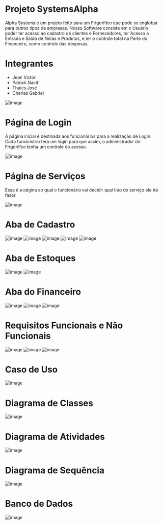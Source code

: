 # Projeto SystemsAlpha 
Alpha Systems é um projeto feito para um Frigorifico que
pode se englobar para outros tipos de empresas.
Nosso Software consiste em o Usuário poder ter acesso
ao cadastro de clientes e Fornecedores, ter Acesso a
Entrada e Saída de Notas e Produtos, e ter o controle
total na Parte do Financeiro, como controle das despesas.

# Integrantes
- Jean Victor
- Patrick Nacif
- Thales José
- Charles Gabriel


![image](https://user-images.githubusercontent.com/111814195/204156156-0f32fe5a-f566-490a-8a6c-1c6f7c6917e8.png)

# Página de Login
A página inicial é destinada aos funcionários para a realização de Login. Cada funcionário terá um login para que assim, o administrador do Frigoriifco tenha um controle do acesso.

![image](https://user-images.githubusercontent.com/111814195/204156049-db42732c-1acd-4624-9ed7-5fe46514e009.png)
# Página de Serviços
Essa é a página ao qual o funcionário vai decidir qual tipo de serviço ele irá fazer.

![image](https://user-images.githubusercontent.com/111814195/204156272-606267d5-7362-43b7-bc93-0990b04219e2.png)

# Aba de Cadastro

![image](https://user-images.githubusercontent.com/111814195/204156542-2cb5ea0f-0309-4576-af58-0cab667ff742.png)
![image](https://user-images.githubusercontent.com/111814195/204156549-b12e4f19-1e18-4e78-82d5-8321f1292e1e.png)
![image](https://user-images.githubusercontent.com/111814195/204156564-36d37dcb-3714-471f-88e3-17c6ea0e6b91.png)
![image](https://user-images.githubusercontent.com/111814195/204156581-3e1719c0-9edc-4fb2-8104-182e0964e036.png)
![image](https://user-images.githubusercontent.com/111814195/204156588-fcd4e3af-ca2e-44fe-b01e-d69c9498a135.png)

# Aba de Estoques

![image](https://user-images.githubusercontent.com/111814195/204156613-2da60a25-90e5-45cd-bbd1-9357668a3943.png)
![image](https://user-images.githubusercontent.com/111814195/204156621-1c154fa1-182b-400f-9d35-d1fbe0d159bf.png)

# Aba do Financeiro

![image](https://user-images.githubusercontent.com/111814195/204156638-9aeaaa2d-88e7-49d4-ab4b-5a7579f80e2b.png)
![image](https://user-images.githubusercontent.com/111814195/204156647-461bec70-d64e-48c8-b0e1-953731211858.png)
![image](https://user-images.githubusercontent.com/111814195/204156655-1c688818-808a-4716-9198-e1c22a595116.png)


# Requisitos Funcionais e Não Funcionais

![image](https://user-images.githubusercontent.com/111814195/204156330-6b1b0473-3699-420b-86a3-5a12ded5a1e3.png)
![image](https://user-images.githubusercontent.com/111814195/204156334-8b5d9d10-ade6-4f40-811b-9d608c96493f.png)
![image](https://user-images.githubusercontent.com/111814195/204156317-040b166b-4fa9-44e7-905b-24aa1077b0f2.png)

# Caso de Uso

![image](https://user-images.githubusercontent.com/111814195/204156372-8e2a71ba-575e-4f20-b927-136b7f11577f.png)

# Diagrama de Classes

![image](https://user-images.githubusercontent.com/111814195/204156390-6c8c87c6-768d-49f1-8683-a87d292a7406.png)

# Diagrama de Atividades

![image](https://user-images.githubusercontent.com/111814195/204156405-0d941c1c-3340-44ef-8367-9ec90e8a019b.png)

# Diagrama de Sequência

![image](https://user-images.githubusercontent.com/111814195/204156428-b813ce00-94d1-468d-be01-259add2183e0.png)

# Banco de Dados

![image](https://user-images.githubusercontent.com/111814195/204156467-f9f6ecac-ae9a-4ecf-838a-e6f8bf99ced6.png)
